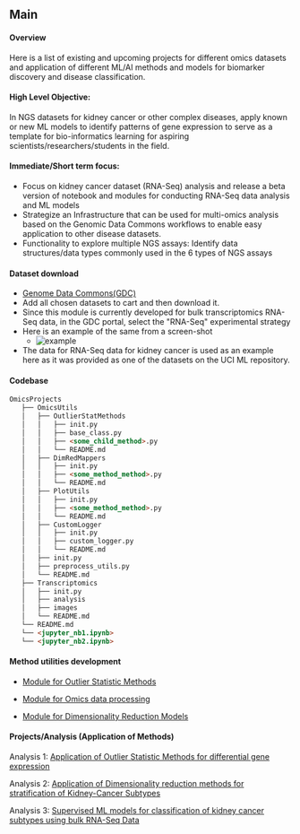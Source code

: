 ## Main 

#### Overview
Here is a list of existing and upcoming projects for different omics datasets and application of different ML/AI methods and models for biomarker discovery and disease classification.  

#### High Level Objective: 
In NGS datasets for kidney cancer or other complex diseases, apply known or new ML models to identify patterns of gene expression to serve as a template for bio-informatics learning for aspiring scientists/researchers/students in the field.

#### Immediate/Short term focus:
- Focus on kidney cancer dataset (RNA-Seq) analysis and release a beta version of notebook and modules for conducting RNA-Seq data analysis and ML models 
- Strategize an Infrastructure that can be used for multi-omics analysis based on the Genomic Data Commons workflows to enable easy application to other disease datasets.
- Functionality to explore multiple NGS assays: Identify data structures/data types commonly used in the 6 types of NGS assays


#### Dataset download

- [Genome Data Commons(GDC)](https://portal.gdc.cancer.gov/projects?filters=%7B%22op%22%3A%22and%22%2C%22content%22%3A%5B%7B%22op%22%3A%22in%22%2C%22content%22%3A%7B%22field%22%3A%22projects.summary.experimental_strategies.experimental_strategy%22%2C%22value%22%3A%5B%22RNA-Seq%22%5D%7D%7D%5D%7D)
- Add all chosen datasets to cart and then download it.
- Since this module is currently developed for bulk transcriptomics RNA-Seq data, in the GDC portal, select the "RNA-Seq" experimental strategy
- Here is an example of the same from a screen-shot 
  - ![example](./Transcriptomics/images/GDC_portal_data_set_selection_RNA_SEQ.png)
- The data for RNA-Seq data for kidney cancer is used as an example here as it was provided as one of the datasets on the UCI ML repository. 

#### Codebase
```md
OmicsProjects
   ├── OmicsUtils
   │   ├── OutlierStatMethods
   │   │   ├── init.py
   │   │   ├── base_class.py
   │   │   ├── <some_child_method>.py
   │   │   └── README.md
   │   ├── DimRedMappers
   │   │   ├── init.py
   │   │   ├── <some_method_method>.py
   │   │   └── README.md
   │   ├── PlotUtils
   │   │   ├── init.py
   │   │   ├── <some_method_method>.py
   │   │   └── README.md
   │   ├── CustomLogger
   │   │   ├── init.py
   │   │   ├── custom_logger.py
   │   │   └── README.md      
   │   ├── init.py
   │   ├── preprocess_utils.py        
   │   └── README.md
   ├── Transcriptomics
   │   ├── init.py
   │   ├── analysis
   │   ├── images
   │   └── README.md
   └── README.md
   └── <jupyter_nb1.ipynb> 
   └── <jupyter_nb2.ipynb>
   ```
#### Method utilities development
- [Module for Outlier Statistic Methods](https://github.com/adhal007/OmicsProjects/tree/main/OmicsUtils/OutlierStatMethods/README.md)

- [Module for Omics data processing](https://github.com/adhal007/OmicsProjects/tree/main/OmicsUtils/README.md)

- [Module for Dimensionality Reduction Models](https://github.com/adhal007/OmicsProjects/tree/main/OmicUtils/DimRedMappers/README.md)  


#### Projects/Analysis (Application of Methods)

Analysis 1: [Application of Outlier Statistic Methods for differential gene expression](https://github.com/adhal007/OmicsProjects/blob/main/OmicsUtils/OutlierMethodsApplication/README.md) 


Analysis 2: [Application of Dimensionality reduction methods for stratification of Kidney-Cancer Subtypes](https://github.com/adhal007/OmicsProjects/blob/main/UmapApplication/README.md)        

Analysis 3: [Supervised ML models for classification of kidney cancer subtypes using bulk RNA-Seq Data](https://github.com/adhal007/OmicsProjects/blob/main/Transcriptomics/README.md)

